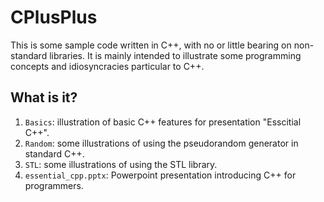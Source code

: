 # CPlusPlus
This is some sample code written in C++, with no or little bearing on
non-standard libraries.  It is mainly intended to illustrate some
programming concepts and idiosyncracies particular to C++.

## What is it?
1. `Basics`: illustration of basic C++ features for presentation
    "Esscitial C++".
1. `Random`: some illustrations of using the pseudorandom generator in
    standard C++.
1. `STL`: some illustrations of using the STL library.
1. `essential_cpp.pptx`: Powerpoint presentation introducing C++ for
    programmers.

